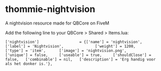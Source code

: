 # thommie-nightvision
A nightvision resource made for QBCore on FiveM


Add the following line to your QBCore > Shared > Items.lua:

	['nightvision'] 				 = {['name'] = 'nightvision', 					['label'] = 'Nightvision', 				['weight'] = 1200, 		['type'] = 'item', 		['image'] = 'nightvision.png', 			['unique'] = false, 	['useable'] = true, 	['shouldClose'] = false,   ['combinable'] = nil,   ['description'] = 'Erg handig voor als het donker is.'},
